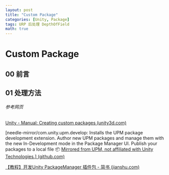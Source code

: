 ```yaml
---
layout: post
title: "Custom Package"
categories: [Unity, Package]
tags: URP 后处理 DepthOfField
math: true
---
```


# Custom Package

## 00 前言

## 01 处理方法

###### 参考网页

[Unity - Manual: Creating custom packages (unity3d.com)](https://docs.unity3d.com/2023.3/Documentation/Manual/CustomPackages.html)

[needle-mirror/com.unity.upm.develop: Installs the UPM package development extension. Author new UPM packages and manage them with the new In-Development mode in the Package Manager UI. Publish your packages to a local file 📦 [Mirrored from UPM, not affiliated with Unity Technologies.\] (github.com)](https://github.com/needle-mirror/com.unity.upm.develop)

[【教程】开发Unity PackageManager 插件包 - 简书 (jianshu.com)](https://www.jianshu.com/p/153841d65846)
